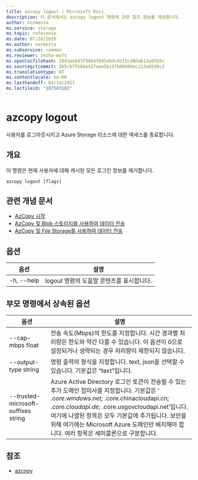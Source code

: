 ```yaml
---
title: azcopy logout | Microsoft Docs
description: 이 문서에서는 azcopy logout 명령에 관한 참조 정보를 제공합니다.
author: normesta
ms.service: storage
ms.topic: reference
ms.date: 07/24/2020
ms.author: normesta
ms.subservice: common
ms.reviewer: zezha-msft
ms.openlocfilehash: 20d1ee643f9864fb95ebdc9215cd0dab13a0fb5c
ms.sourcegitcommit: 3b5cb7fb84a427aee5b15fb96b89ec213a6536c2
ms.translationtype: HT
ms.contentlocale: ko-KR
ms.lasthandoff: 04/14/2021
ms.locfileid: "107503102"
---
```

# <a name="azcopy-logout"></a>azcopy logout

사용자를 로그아웃시키고 Azure Storage 리소스에 대한 액세스를 종료합니다.

## <a name="synopsis"></a>개요

이 명령은 현재 사용자에 대해 캐시된 모든 로그인 정보를 제거합니다.

```azcopy
azcopy logout [flags]
```

## <a name="related-conceptual-articles"></a>관련 개념 문서

- [AzCopy 시작](storage-use-azcopy-v10.md)
- [AzCopy 및 Blob 스토리지를 사용하여 데이터 전송](./storage-use-azcopy-v10.md#transfer-data)
- [AzCopy 및 File Storage를 사용하여 데이터 전송](storage-use-azcopy-files.md)

## <a name="options"></a>옵션

|옵션|설명|
|--|--|
|-h, --help|logout 명령의 도움말 콘텐츠를 표시합니다.|

## <a name="options-inherited-from-parent-commands"></a>부모 명령에서 상속된 옵션

|옵션|설명|
|---|---|
|--cap-mbps float|전송 속도(Mbps)의 한도를 지정합니다. 시간 경과별 처리량은 한도와 약간 다를 수 있습니다. 이 옵션이 0으로 설정되거나 생략되는 경우 처리량이 제한되지 않습니다.|
|--output-type string|명령 출력의 형식을 지정합니다. text, json을 선택할 수 있습니다. 기본값은 “text”입니다.|
|--trusted-microsoft-suffixes string   |Azure Active Directory 로그인 토큰이 전송될 수 있는 추가 도메인 접미사를 지정합니다.  기본값은 ‘ *.core.windows.net;* .core.chinacloudapi.cn; *.core.cloudapi.de;* .core.usgovcloudapi.net’입니다. 여기에 나열된 항목은 모두 기본값에 추가됩니다. 보안을 위해 여기에는 Microsoft Azure 도메인만 배치해야 합니다. 여러 항목은 세미콜론으로 구분합니다.|

## <a name="see-also"></a>참조

- [azcopy](storage-ref-azcopy.md)
